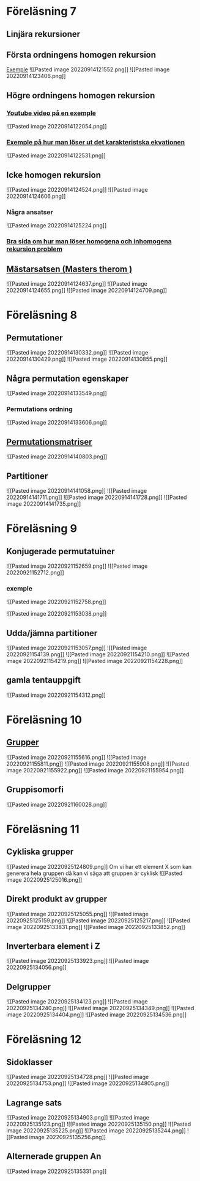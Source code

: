 # Föreläsning 7
## Linjära rekursioner
## Första ordningens homogen rekursion 
[Exemple](https://math.stackexchange.com/questions/3938343/how-to-solve-first-order-linear-recurrence-relation-using-characteristic-equatio)
![[Pasted image 20220914121552.png]]
![[Pasted image 20220914123406.png]]

## Högre ordningens homogen rekursion 
### [Youtube video på en exemple](https://www.youtube.com/watch?v=d5jTxBNK6OU)

![[Pasted image 20220914122054.png]]
### [Exemple på hur man löser ut det karakteristska ekvationen](https://math.stackexchange.com/questions/166743/how-to-get-the-characteristic-equation)

![[Pasted image 20220914122531.png]]

## Icke homogen rekursion 
![[Pasted image 20220914124524.png]]
![[Pasted image 20220914124606.png]]
### Några ansatser
![[Pasted image 20220914125224.png]]


### [Bra sida om hur man löser homogena och inhomogena rekursion problem](https://www.tutorialspoint.com/discrete_mathematics/discrete_mathematics_recurrence_relation.htm)

## [Mästarsatsen (Masters therom )](https://en.wikipedia.org/wiki/Master_theorem_(analysis_of_algorithms))


![[Pasted image 20220914124637.png]]
![[Pasted image 20220914124655.png]]
![[Pasted image 20220914124709.png]]

# Föreläsning 8
## Permutationer
![[Pasted image 20220914130332.png]]
![[Pasted image 20220914130429.png]]
![[Pasted image 20220914130855.png]]
## Några permutation egenskaper
![[Pasted image 20220914133549.png]]
### Permutations ordning 
![[Pasted image 20220914133606.png]]
## [Permutationsmatriser](https://sv.wikipedia.org/wiki/Permutationsmatris)
![[Pasted image 20220914140803.png]]
## Partitioner
![[Pasted image 20220914141058.png]]
![[Pasted image 20220914141711.png]]
![[Pasted image 20220914141728.png]]
![[Pasted image 20220914141735.png]]

# Föreläsning 9
## Konjugerade permutatuiner
![[Pasted image 20220921152659.png]]
![[Pasted image 20220921152712.png]]
### exemple 
![[Pasted image 20220921152758.png]]

![[Pasted image 20220921153038.png]]
## Udda/jämna partitioner 
![[Pasted image 20220921153057.png]]
![[Pasted image 20220921154139.png]]
![[Pasted image 20220921154210.png]]
![[Pasted image 20220921154219.png]]
![[Pasted image 20220921154228.png]]
## gamla tentauppgift
![[Pasted image 20220921154312.png]]


# Föreläsning 10
## [Grupper](https://sv.wikipedia.org/wiki/Grupp_(matematik))

![[Pasted image 20220921155616.png]]
![[Pasted image 20220921155811.png]]
![[Pasted image 20220921155908.png]]
![[Pasted image 20220921155922.png]]
![[Pasted image 20220921155954.png]]

## Gruppisomorfi
![[Pasted image 20220921160028.png]]

# Föreläsning 11
## Cykliska grupper
![[Pasted image 20220925124809.png]]
Om vi har ett element X som kan generera hela gruppen då kan vi säga att gruppen är cyklisk
![[Pasted image 20220925125016.png]]
## Direkt produkt av grupper
![[Pasted image 20220925125055.png]]
![[Pasted image 20220925125159.png]]
![[Pasted image 20220925125217.png]]
![[Pasted image 20220925133831.png]]
![[Pasted image 20220925133852.png]]
## Inverterbara element i Z
![[Pasted image 20220925133923.png]]
![[Pasted image 20220925134056.png]]
## Delgrupper
![[Pasted image 20220925134123.png]]
![[Pasted image 20220925134240.png]]
![[Pasted image 20220925134349.png]]
![[Pasted image 20220925134404.png]]
![[Pasted image 20220925134536.png]]

# Föreläsning 12
## Sidoklasser
![[Pasted image 20220925134728.png]]
![[Pasted image 20220925134753.png]]
![[Pasted image 20220925134805.png]]
## Lagrange sats
![[Pasted image 20220925134903.png]]
![[Pasted image 20220925135123.png]]
![[Pasted image 20220925135150.png]]
![[Pasted image 20220925135225.png]]
![[Pasted image 20220925135244.png]]
![[Pasted image 20220925135256.png]]
## Alternerade gruppen An
![[Pasted image 20220925135331.png]]
